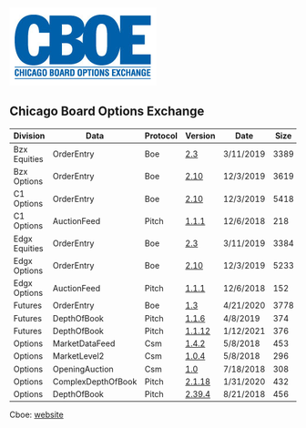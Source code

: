 [![Cboe](https://github.com/Open-Markets-Initiative/Directory/blob/master/Images/Cboe.png)](https://www.cboe.com)


## Chicago Board Options Exchange

| Division | Data | Protocol | Version | Date | Size | Testing | Specification |
| --- | --- | --- | --- | --- | --- | --- | --- |
| Bzx Equities | OrderEntry | Boe | [2.3][Cboe.Bzx.Equities.OrderEntry.Boe.v2.3.Structs] | 3/11/2019 | 3389 | Incomplete | [url][Cboe.Bzx.Equities.OrderEntry.Boe.v2.3.Url] - [pdf][Cboe.Bzx.Equities.OrderEntry.Boe.v2.3.Pdf] |
| Bzx Options | OrderEntry | Boe | [2.10][Cboe.Bzx.Options.OrderEntry.Boe.v2.10.Structs] | 12/3/2019 | 3619 | Incomplete | [url][Cboe.Bzx.Options.OrderEntry.Boe.v2.10.Url] - [pdf][Cboe.Bzx.Options.OrderEntry.Boe.v2.10.Pdf] |
| C1 Options | OrderEntry | Boe | [2.10][Cboe.C1.Options.OrderEntry.Boe.v2.10.Structs] | 12/3/2019 | 5418 | Incomplete | [url][Cboe.C1.Options.OrderEntry.Boe.v2.10.Url] - [pdf][Cboe.C1.Options.OrderEntry.Boe.v2.10.Pdf] |
| C1 Options | AuctionFeed | Pitch | [1.1.1][Cboe.C1.Options.AuctionFeed.Pitch.v1.1.1.Structs] | 12/6/2018 | 218 | Verified | [url][Cboe.C1.Options.AuctionFeed.Pitch.v1.1.1.Url] - [pdf][Cboe.C1.Options.AuctionFeed.Pitch.v1.1.1.Pdf] |
| Edgx Equities | OrderEntry | Boe | [2.3][Cboe.Edgx.Equities.OrderEntry.Boe.v2.3.Structs] | 3/11/2019 | 3384 | Incomplete | [url][Cboe.Edgx.Equities.OrderEntry.Boe.v2.3.Url] - [pdf][Cboe.Edgx.Equities.OrderEntry.Boe.v2.3.Pdf] |
| Edgx Options | OrderEntry | Boe | [2.10][Cboe.Edgx.Options.OrderEntry.Boe.v2.10.Structs] | 12/3/2019 | 5233 | Incomplete | [url][Cboe.Edgx.Options.OrderEntry.Boe.v2.10.Url] - [pdf][Cboe.Edgx.Options.OrderEntry.Boe.v2.10.Pdf] |
| Edgx Options | AuctionFeed | Pitch | [1.1.1][Cboe.Edgx.Options.AuctionFeed.Pitch.v1.1.1.Structs] | 12/6/2018 | 152 | Verified | [url][Cboe.Edgx.Options.AuctionFeed.Pitch.v1.1.1.Url] - [pdf][Cboe.Edgx.Options.AuctionFeed.Pitch.v1.1.1.Pdf] |
| Futures | OrderEntry | Boe | [1.3][Cboe.Futures.OrderEntry.Boe.v1.3.Structs] | 4/21/2020 | 3778 | Incomplete | [url][Cboe.Futures.OrderEntry.Boe.v1.3.Url] - [pdf][Cboe.Futures.OrderEntry.Boe.v1.3.Pdf] |
| Futures | DepthOfBook | Pitch | [1.1.6][Cboe.Futures.DepthOfBook.Pitch.v1.1.6.Structs] | 4/8/2019 | 374 | Verified | [url][Cboe.Futures.DepthOfBook.Pitch.v1.1.6.Url] - [pdf][Cboe.Futures.DepthOfBook.Pitch.v1.1.6.Pdf] |
| Futures | DepthOfBook | Pitch | [1.1.12][Cboe.Futures.DepthOfBook.Pitch.v1.1.12.Structs] | 1/12/2021 | 376 | Verified | [url][Cboe.Futures.DepthOfBook.Pitch.v1.1.12.Url] - [pdf][Cboe.Futures.DepthOfBook.Pitch.v1.1.12.Pdf] |
| Options | MarketDataFeed | Csm | [1.4.2][Cboe.Options.MarketDataFeed.Csm.v1.4.2.Structs] | 5/8/2018 | 453 | Verified | [url][Cboe.Options.MarketDataFeed.Csm.v1.4.2.Url] - [pdf][Cboe.Options.MarketDataFeed.Csm.v1.4.2.Pdf] |
| Options | MarketLevel2 | Csm | [1.0.4][Cboe.Options.MarketLevel2.Csm.v1.0.4.Structs] | 5/8/2018 | 296 | Verified | [url][Cboe.Options.MarketLevel2.Csm.v1.0.4.Url] - [pdf][Cboe.Options.MarketLevel2.Csm.v1.0.4.Pdf] |
| Options | OpeningAuction | Csm | [1.0][Cboe.Options.OpeningAuction.Csm.v1.0.Structs] | 7/18/2018 | 308 | Verified | [url][Cboe.Options.OpeningAuction.Csm.v1.0.Url] - [pdf][Cboe.Options.OpeningAuction.Csm.v1.0.Pdf] |
| Options | ComplexDepthOfBook | Pitch | [2.1.18][Cboe.Options.ComplexDepthOfBook.Pitch.v2.1.18.Structs] | 1/31/2020 | 432 | Untested | [url][Cboe.Options.ComplexDepthOfBook.Pitch.v2.1.18.Url] - [pdf][Cboe.Options.ComplexDepthOfBook.Pitch.v2.1.18.Pdf] |
| Options | DepthOfBook | Pitch | [2.39.4][Cboe.Options.DepthOfBook.Pitch.v2.39.4.Structs] | 8/21/2018 | 456 | Verified | [url][Cboe.Options.DepthOfBook.Pitch.v2.39.4.Url] - [pdf][Cboe.Options.DepthOfBook.Pitch.v2.39.4.Pdf] |


Cboe: [website](https://www.cboe.com "Go to Chicago Board Options Exchange")


[Cboe.Bzx.Equities.OrderEntry.Boe.v2.3.Structs]: https://github.com/Open-Markets-Initiative/c-structs/blob/master/Cboe/Cboe.Bzx.Equities.OrderEntry.Boe.v2.3.h "Cboe Bzx Equities OrderEntry Boe v2.3 C# Parsers Source File"
[Cboe.Bzx.Equities.OrderEntry.Boe.v2.3.Url]: http://markets.cboe.com/us/equities/support/technical/ "Specification url"
[Cboe.Bzx.Equities.OrderEntry.Boe.v2.3.Pdf]: https://github.com/Open-Markets-Initiative/Directory/blob/master/Specifications/Cboe/Cboe.Equities.OrderEntry.Boe.v2.3.pdf "Chicago Board Options Exchange 2.3 Pdf"
[Cboe.Edgx.Equities.OrderEntry.Boe.v2.3.Structs]: https://github.com/Open-Markets-Initiative/c-structs/blob/master/Cboe/Cboe.Edgx.Equities.OrderEntry.Boe.v2.3.h "Cboe Edgx Equities OrderEntry Boe v2.3 C# Parsers Source File"
[Cboe.Edgx.Equities.OrderEntry.Boe.v2.3.Url]: http://markets.cboe.com/us/equities/support/technical/ "Specification url"
[Cboe.Edgx.Equities.OrderEntry.Boe.v2.3.Pdf]: https://github.com/Open-Markets-Initiative/Directory/blob/master/Specifications/Cboe/Cboe.Equities.OrderEntry.Boe.v2.3.pdf "Chicago Board Options Exchange 2.3 Pdf"
[Cboe.Futures.DepthOfBook.Pitch.v1.1.6.Structs]: https://github.com/Open-Markets-Initiative/c-structs/blob/master/Cboe/Cboe.Futures.DepthOfBook.Pitch.v1.1.6.h "Cboe Futures DepthOfBook Pitch v1.1.6 C# Parsers Source File"
[Cboe.Futures.DepthOfBook.Pitch.v1.1.6.Url]: http://markets.cboe.com/us/futures/support/technical "Specification url"
[Cboe.Futures.DepthOfBook.Pitch.v1.1.6.Pdf]: https://github.com/Open-Markets-Initiative/Directory/blob/master/Specifications/Cboe/Cboe.Futures.DepthOfBook.Pitch.v1.1.6.pdf "Chicago Board Options Exchange 1.1.6 Pdf"
[Cboe.Futures.DepthOfBook.Pitch.v1.1.12.Structs]: https://github.com/Open-Markets-Initiative/c-structs/blob/master/Cboe/Cboe.Futures.DepthOfBook.Pitch.v1.1.12.h "Cboe Futures DepthOfBook Pitch v1.1.12 C# Parsers Source File"
[Cboe.Futures.DepthOfBook.Pitch.v1.1.12.Url]: http://markets.cboe.com/us/futures/support/technical "Specification url"
[Cboe.Futures.DepthOfBook.Pitch.v1.1.12.Pdf]: https://github.com/Open-Markets-Initiative/Directory/blob/master/Specifications/Cboe/Cboe.Futures.DepthOfBook.Pitch.v1.1.12.pdf "Chicago Board Options Exchange 1.1.12 Pdf"
[Cboe.Futures.OrderEntry.Boe.v1.3.Structs]: https://github.com/Open-Markets-Initiative/c-structs/blob/master/Cboe/Cboe.Futures.OrderEntry.Boe.v1.3.h "Cboe Futures OrderEntry Boe v1.3 C# Parsers Source File"
[Cboe.Futures.OrderEntry.Boe.v1.3.Url]: http://markets.cboe.com/us/futures/support/technical/ "Specification url"
[Cboe.Futures.OrderEntry.Boe.v1.3.Pdf]: https://github.com/Open-Markets-Initiative/Directory/blob/master/Specifications/Cboe/Cboe.Futures.OrderEntry.Boe.v1.3.pdf "Chicago Board Options Exchange 1.3 Pdf"
[Cboe.Options.ComplexDepthOfBook.Pitch.v2.1.18.Structs]: https://github.com/Open-Markets-Initiative/c-structs/blob/master/Cboe/Cboe.Options.ComplexDepthOfBook.Pitch.v2.1.18.h "Cboe Options ComplexDepthOfBook Pitch v2.1.18 C# Parsers Source File"
[Cboe.Options.ComplexDepthOfBook.Pitch.v2.1.18.Url]: http://markets.cboe.com/us/options/support/technical "Specification url"
[Cboe.Options.ComplexDepthOfBook.Pitch.v2.1.18.Pdf]: https://github.com/Open-Markets-Initiative/Directory/blob/master/Specifications/Cboe/Cboe.Options.ComplexDepthOfBook.Pitch.v2.1.8.pdf "Chicago Board Options Exchange 2.1.18 Pdf"
[Cboe.Bzx.Options.OrderEntry.Boe.v2.10.Structs]: https://github.com/Open-Markets-Initiative/c-structs/blob/master/Cboe/Cboe.Bzx.Options.OrderEntry.Boe.v2.10.h "Cboe Bzx Options OrderEntry Boe v2.10 C# Parsers Source File"
[Cboe.Bzx.Options.OrderEntry.Boe.v2.10.Url]: http://markets.cboe.com/us/options/support/technical/ "Specification url"
[Cboe.Bzx.Options.OrderEntry.Boe.v2.10.Pdf]: https://github.com/Open-Markets-Initiative/Directory/blob/master/Specifications/Cboe/Cboe.Options.OrderEntry.Boe.v2.10.11.pdf "Chicago Board Options Exchange 2.10 Pdf"
[Cboe.C1.Options.AuctionFeed.Pitch.v1.1.1.Structs]: https://github.com/Open-Markets-Initiative/c-structs/blob/master/Cboe/Cboe.C1.Options.AuctionFeed.Pitch.v1.1.1.h "Cboe C1 Options AuctionFeed Pitch v1.1.1 C# Parsers Source File"
[Cboe.C1.Options.AuctionFeed.Pitch.v1.1.1.Url]: http://markets.cboe.com/us/options/support/technical "Specification url"
[Cboe.C1.Options.AuctionFeed.Pitch.v1.1.1.Pdf]: https://github.com/Open-Markets-Initiative/Directory/blob/master/Specifications/Cboe/Cboe.Options.AuctionFeed.Pitch.v1.1.1.pdf "Chicago Board Options Exchange 1.1.1 Pdf"
[Cboe.C1.Options.OrderEntry.Boe.v2.10.Structs]: https://github.com/Open-Markets-Initiative/c-structs/blob/master/Cboe/Cboe.C1.Options.OrderEntry.Boe.v2.10.h "Cboe C1 Options OrderEntry Boe v2.10 C# Parsers Source File"
[Cboe.C1.Options.OrderEntry.Boe.v2.10.Url]: http://markets.cboe.com/us/options/support/technical/ "Specification url"
[Cboe.C1.Options.OrderEntry.Boe.v2.10.Pdf]: https://github.com/Open-Markets-Initiative/Directory/blob/master/Specifications/Cboe/Cboe.Options.OrderEntry.Boe.v2.10.11.pdf "Chicago Board Options Exchange 2.10 Pdf"
[Cboe.Edgx.Options.AuctionFeed.Pitch.v1.1.1.Structs]: https://github.com/Open-Markets-Initiative/c-structs/blob/master/Cboe/Cboe.Edgx.Options.AuctionFeed.Pitch.v1.1.1.h "Cboe Edgx Options AuctionFeed Pitch v1.1.1 C# Parsers Source File"
[Cboe.Edgx.Options.AuctionFeed.Pitch.v1.1.1.Url]: http://markets.cboe.com/us/options/support/technical "Specification url"
[Cboe.Edgx.Options.AuctionFeed.Pitch.v1.1.1.Pdf]: https://github.com/Open-Markets-Initiative/Directory/blob/master/Specifications/Cboe/Cboe.Options.AuctionFeed.Pitch.v1.1.1.pdf "Chicago Board Options Exchange 1.1.1 Pdf"
[Cboe.Edgx.Options.OrderEntry.Boe.v2.10.Structs]: https://github.com/Open-Markets-Initiative/c-structs/blob/master/Cboe/Cboe.Edgx.Options.OrderEntry.Boe.v2.10.h "Cboe Edgx Options OrderEntry Boe v2.10 C# Parsers Source File"
[Cboe.Edgx.Options.OrderEntry.Boe.v2.10.Url]: http://markets.cboe.com/us/options/support/technical/ "Specification url"
[Cboe.Edgx.Options.OrderEntry.Boe.v2.10.Pdf]: https://github.com/Open-Markets-Initiative/Directory/blob/master/Specifications/Cboe/Cboe.Options.OrderEntry.Boe.v2.10.11.pdf "Chicago Board Options Exchange 2.10 Pdf"
[Cboe.Options.DepthOfBook.Pitch.v2.39.4.Structs]: https://github.com/Open-Markets-Initiative/c-structs/blob/master/Cboe/Cboe.Options.DepthOfBook.Pitch.v2.39.4.h "Cboe Options DepthOfBook Pitch v2.39.4 C# Parsers Source File"
[Cboe.Options.DepthOfBook.Pitch.v2.39.4.Url]: http://markets.cboe.com/us/options/support/technical "Specification url"
[Cboe.Options.DepthOfBook.Pitch.v2.39.4.Pdf]: https://github.com/Open-Markets-Initiative/Directory/blob/master/Specifications/Cboe/Cboe.Options.DepthOfBook.Pitch.v2.39.4.pdf "Chicago Board Options Exchange 2.39.4 Pdf"
[Cboe.Options.MarketDataFeed.Csm.v1.4.2.Structs]: https://github.com/Open-Markets-Initiative/c-structs/blob/master/Cboe/Cboe.Options.MarketDataFeed.Csm.v1.4.2.h "Cboe Options MarketDataFeed Csm v1.4.2 C# Parsers Source File"
[Cboe.Options.MarketDataFeed.Csm.v1.4.2.Url]: https://systems.cboe.com/Auth/CFN.aspx "Specification url"
[Cboe.Options.MarketDataFeed.Csm.v1.4.2.Pdf]: https://github.com/Open-Markets-Initiative/Directory/blob/master/Specifications/Cboe/Cboe.Options.MarketDataFeed.Csm.v1.4.2.pdf "Chicago Board Options Exchange 1.4.2 Pdf"
[Cboe.Options.MarketLevel2.Csm.v1.0.4.Structs]: https://github.com/Open-Markets-Initiative/c-structs/blob/master/Cboe/Cboe.Options.MarketLevel2.Csm.v1.0.4.h "Cboe Options MarketLevel2 Csm v1.0.4 C# Parsers Source File"
[Cboe.Options.MarketLevel2.Csm.v1.0.4.Url]: https://systems.cboe.com/Auth/CFN.aspx "Specification url"
[Cboe.Options.MarketLevel2.Csm.v1.0.4.Pdf]: https://github.com/Open-Markets-Initiative/Directory/blob/master/Specifications/Cboe/Cboe.Options.MarketLevel2.Csm.v1.0.4.pdf "Chicago Board Options Exchange 1.0.4 Pdf"
[Cboe.Options.OpeningAuction.Csm.v1.0.Structs]: https://github.com/Open-Markets-Initiative/c-structs/blob/master/Cboe/Cboe.Options.OpeningAuction.Csm.v1.0.h "Cboe Options OpeningAuction Csm v1.0 C# Parsers Source File"
[Cboe.Options.OpeningAuction.Csm.v1.0.Url]: https://systems.cboe.com/Auth/CFN.aspx "Specification url"
[Cboe.Options.OpeningAuction.Csm.v1.0.Pdf]: https://github.com/Open-Markets-Initiative/Directory/blob/master/Specifications/Cboe/Cboe.Options.OpeningAuction.Csm.v1.0.pdf "Chicago Board Options Exchange 1.0 Pdf"
